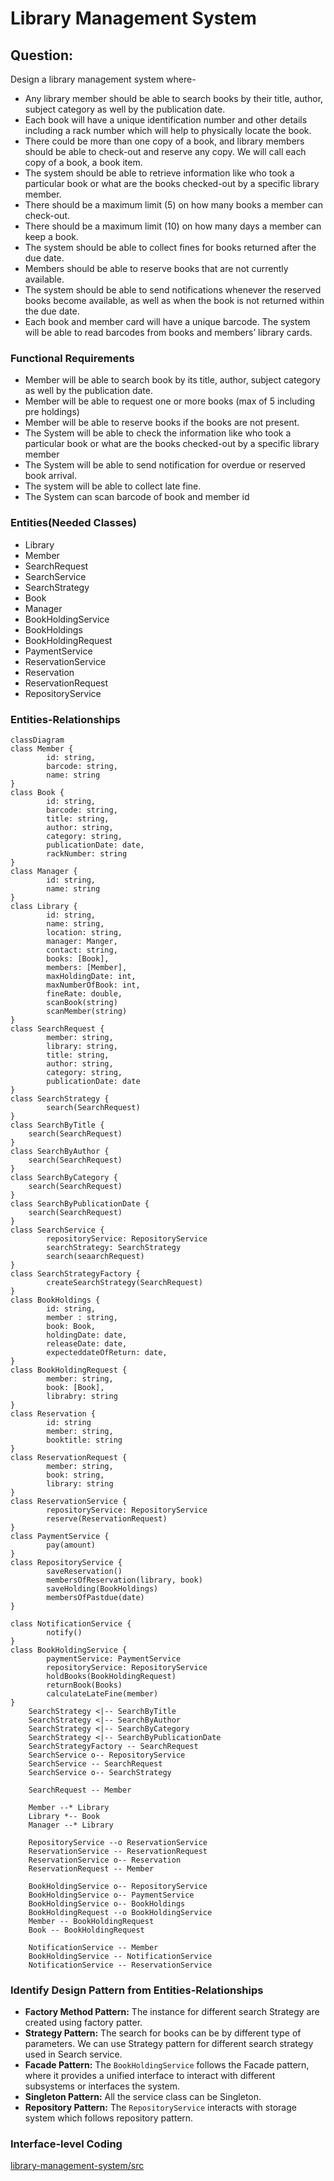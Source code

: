 # Library Management System
## Question: 
Design a library management system where-
* Any library member should be able to search books by their title, author, subject category as well by the publication date.
* Each book will have a unique identification number and other details including a rack number which will help to physically locate the book.
* There could be more than one copy of a book, and library members should be able to check-out and reserve any copy. We will call each copy of a book, a book item.
* The system should be able to retrieve information like who took a particular book or what are the books checked-out by a specific library member.
* There should be a maximum limit (5) on how many books a member can check-out.
* There should be a maximum limit (10) on how many days a member can keep a book.
* The system should be able to collect fines for books returned after the due date.
* Members should be able to reserve books that are not currently available.
* The system should be able to send notifications whenever the reserved books become available, as well as when the book is not returned within the due date.
* Each book and member card will have a unique barcode. The system will be able to read barcodes from books and members’ library cards.

### Functional Requirements
* Member will be able to search book by its title, author, subject category as well by the publication date. 
* Member will be able to request one or more books (max of 5 including pre holdings)
* Member will be able to reserve books if the books are not present.
* The System will be able to check the information like who took a particular book or what are the books checked-out by a specific library member 
* The System will be able to send notification for overdue or reserved book arrival.
* The system will be able to collect late fine.
* The System can scan barcode of book and member id

### Entities(Needed Classes)
* Library
* Member
* SearchRequest
* SearchService
* SearchStrategy
* Book
* Manager
* BookHoldingService
* BookHoldings
* BookHoldingRequest
* PaymentService
* ReservationService
* Reservation
* ReservationRequest
* RepositoryService

### Entities-Relationships
```mermaid
classDiagram
class Member {
        id: string,
        barcode: string,
        name: string
}
class Book {
        id: string,
        barcode: string,
        title: string,
        author: string,
        category: string,
        publicationDate: date,
        rackNumber: string
}
class Manager {
        id: string,
        name: string
}
class Library {
        id: string,
        name: string,
        location: string,
        manager: Manger,
        contact: string,
        books: [Book],
        members: [Member],
        maxHoldingDate: int,
        maxNumberOfBook: int,
        fineRate: double,
        scanBook(string)
        scanMember(string)
}
class SearchRequest {
        member: string,
        library: string,
        title: string,
        author: string,
        category: string,
        publicationDate: date
}
class SearchStrategy {
        search(SearchRequest)
}
class SearchByTitle {
    search(SearchRequest)
}
class SearchByAuthor {
    search(SearchRequest)
}
class SearchByCategory {
    search(SearchRequest)
}
class SearchByPublicationDate {
    search(SearchRequest)
}
class SearchService {
        repositoryService: RepositoryService
        searchStrategy: SearchStrategy
        search(seaarchRequest)
}
class SearchStrategyFactory {
        createSearchStrategy(SearchRequest)
}
class BookHoldings {
        id: string,
        member : string,
        book: Book,
        holdingDate: date,
        releaseDate: date,
        expecteddateOfReturn: date,
} 
class BookHoldingRequest {
        member: string,
        book: [Book],
        librabry: string
} 
class Reservation {
        id: string
        member: string,
        booktitle: string
}
class ReservationRequest {
        member: string,
        book: string,
        library: string
} 
class ReservationService {
        repositoryService: RepositoryService
        reserve(ReservationRequest)
} 
class PaymentService {
        pay(amount)
} 
class RepositoryService {
        saveReservation()
        membersOfReservation(library, book)
        saveHolding(BookHoldings)
        membersOfPastdue(date)
}
        
class NotificationService {
        notify()
}
class BookHoldingService {
        paymentService: PaymentService
        repositoryService: RepositoryService
        holdBooks(BookHoldingRequest)
        returnBook(Books)
        calculateLateFine(member)
}
    SearchStrategy <|-- SearchByTitle
    SearchStrategy <|-- SearchByAuthor
    SearchStrategy <|-- SearchByCategory
    SearchStrategy <|-- SearchByPublicationDate
    SearchStrategyFactory -- SearchRequest
    SearchService o-- RepositoryService 
    SearchService -- SearchRequest
    SearchService o-- SearchStrategy
    
    SearchRequest -- Member
        
    Member --* Library
    Library *-- Book
    Manager --* Library
        
    RepositoryService --o ReservationService
    ReservationService -- ReservationRequest
    ReservationService o-- Reservation 
    ReservationRequest -- Member
        
    BookHoldingService o-- RepositoryService
    BookHoldingService o-- PaymentService
    BookHoldingService o-- BookHoldings
    BookHoldingRequest --o BookHoldingService
    Member -- BookHoldingRequest
    Book -- BookHoldingRequest
    
    NotificationService -- Member
    BookHoldingService -- NotificationService
    NotificationService -- ReservationService
```
### Identify Design Pattern from Entities-Relationships
* **Factory Method Pattern:** The instance for different search Strategy are created using factory patter. 
* **Strategy Pattern:** The search for books can be by different type of parameters. We can use Strategy pattern for different search strategy used in Search service.
* **Facade Pattern:** The `BookHoldingService` follows the Facade pattern, where it provides a unified interface to interact with different subsystems or interfaces the system.
* **Singleton Pattern:** All the service class can be Singleton.
* **Repository Pattern:** The `RepositoryService` interacts with storage system which follows repository pattern. 

### Interface-level Coding
[library-management-system/src]()
